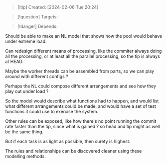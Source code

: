 
>[!tip] Created: [2024-02-06 Tue 20:24]

>[!question] Targets: 

>[!danger] Depends: 

Should be able to make an NL model that shows how the pool would behave under extreme load.

Can redesign different means of processing, like the commiter always doing all the processing, or at least all the parallel processing, so the tip is always at HEAD.

Maybe the worker threads can be assembled from parts, so we can play around with different configs ?

Perhaps the NL could compose different arrangements and see how they play out under load ?

So the model would describe what functions had to happen, and would list what different arrangements could be made, and would have a set of test functions it could use to exercise the system.

Other rules can be exposed, like how there's no point running the commit rate faster than the tip, since what is gained ?  so head and tip might as well be the same thing.

But if each task is as light as possible, then surety is highest.

The rules and relationships can be discovered cleaner using these modelling methods.